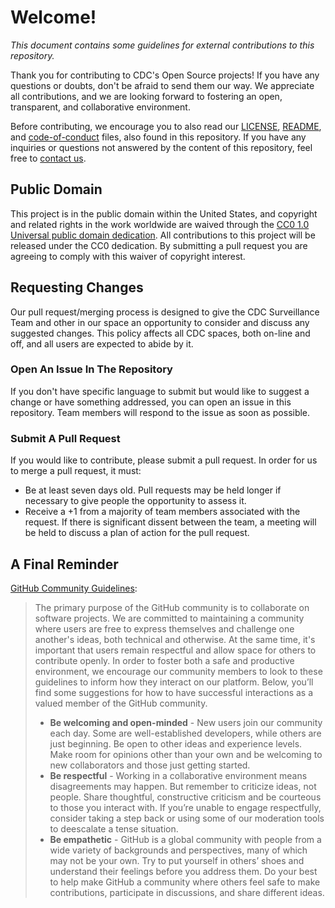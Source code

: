 # Welcome!

_This document contains some guidelines for external contributions to this repository._

Thank you for contributing to CDC's Open Source projects! If you have any questions or doubts, don't be afraid to send them our way. We appreciate all contributions, and we are looking forward to fostering an open, transparent, and collaborative environment.

Before contributing, we encourage you to also read our [LICENSE](LICENSE), [README](README.md), and [code-of-conduct](code-of-conduct.md) files, also found in this repository. If you have any inquiries or questions not answered by the content of this repository, feel free to [contact us](mailto:surveillanceplatform@cdc.gov).

## Public Domain

This project is in the public domain within the United States, and copyright and related rights in the work worldwide are waived through the [CC0 1.0 Universal public domain dedication](https://creativecommons.org/publicdomain/zero/1.0/). All contributions to this project will be released under the CC0 dedication. By submitting a pull request you are agreeing to comply with this waiver of copyright interest.

## Requesting Changes

Our pull request/merging process is designed to give the CDC Surveillance Team and other in our space an opportunity to consider and discuss any suggested changes. This policy affects all CDC spaces, both on-line and off, and all users are expected to abide by it.

### Open An Issue In The Repository

If you don't have specific language to submit but would like to suggest a change or have something addressed, you can open an issue in this repository. Team members will respond to the issue as soon as possible.

### Submit A Pull Request

If you would like to contribute, please submit a pull request. In order for us to merge a pull request, it must:

* Be at least seven days old. Pull requests may be held longer if necessary to give people the opportunity to assess it.
* Receive a +1 from a majority of team members associated with the request. If there is significant dissent between the team, a meeting will be held to discuss a plan of action for the pull request.

## A Final Reminder

[GitHub Community Guidelines](https://github.com/github/docs/blob/main/content/site-policy/github-terms/github-community-guidelines.md):

> The primary purpose of the GitHub community is to collaborate on software projects. We are committed to maintaining a community where users are free to express themselves and challenge one another's ideas, both technical and otherwise. At the same time, it's important that users remain respectful and allow space for others to contribute openly. In order to foster both a safe and productive environment, we encourage our community members to look to these guidelines to inform how they interact on our platform. Below, you’ll find some suggestions for how to have successful interactions as a valued member of the GitHub community.
>
> * __Be welcoming and open-minded__ - New users join our community each day. Some are well-established developers, while others are just beginning. Be open to other ideas and experience levels. Make room for opinions other than your own and be welcoming to new collaborators and those just getting started.
> * __Be respectful__ - Working in a collaborative environment means disagreements may happen. But remember to criticize ideas, not people. Share thoughtful, constructive criticism and be courteous to those you interact with. If you’re unable to engage respectfully, consider taking a step back or using some of our moderation tools to deescalate a tense situation.
> * __Be empathetic__ - GitHub is a global community with people from a wide variety of backgrounds and perspectives, many of which may not be your own. Try to put yourself in others’ shoes and understand their feelings before you address them. Do your best to help make GitHub a community where others feel safe to make contributions, participate in discussions, and share different ideas.
